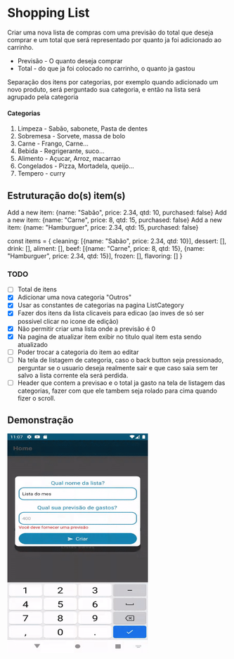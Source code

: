 # Shopping List

Criar uma nova lista de compras com uma previsão do total que deseja comprar e um total que será representado por quanto ja foi adicionado ao carrinho. 

* Previsão - O quanto deseja comprar
* Total - do que ja foi colocado no carrinho, o quanto ja gastou

Separação dos itens por categorias, por exemplo quando adicionado um novo produto, será perguntado sua categoria, e então na lista será agrupado pela categoria

#### Categorias

1. Limpeza - Sabão, sabonete, Pasta de dentes
2. Sobremesa - Sorvete, massa de bolo
3. Carne - Frango, Carne... 
4. Bebida - Regrigerante, suco...
5. Alimento - Açucar, Arroz, macarrao
6. Congelados - Pizza, Mortadela, queijo...
7. Tempero - curry

## Estruturação do(s) item(s)

Add a new item: {name: "Sabão", price: 2.34, qtd: 10, purchased: false}
Add a new item: {name: "Carne", price: 8, qtd: 15, purchased: false}
Add a new item: {name: "Hamburguer", price: 2.34, qtd: 15, purchased: false}

const items = {
  cleaning: [{name: "Sabão", price: 2.34, qtd: 10}],
  dessert: [],
  drink: [],
  aliment: [],
  beef: [{name: "Carne", price: 8, qtd: 15}, {name: "Hamburguer", price: 2.34, qtd: 15}],
  frozen: [],
  flavoring: []
}

### TODO

* [ ] Total de itens
* [X] Adicionar uma nova categoria "Outros"
* [X] Usar as constantes de categorias na pagina ListCategory 
* [X] Fazer dos itens da lista clicaveis para edicao (ao inves de só ser possivel clicar no icone de edição)
* [X] Não permitir criar uma lista onde a previsão é 0
* [X] Na pagina de atualizar item exibir no titulo qual item esta sendo atualizado
* [ ] Poder trocar a categoria do item ao editar
* [ ] Na tela de listagem de categoria, caso o back button seja pressionado, perguntar se o usuario deseja realmente sair e que caso saia sem ter salvo a lista corrente ela será perdida.
* [ ] Header que contem a previsao e o total ja gasto na tela de listagem das categorias, fazer com que ele tambem seja rolado para cima quando fizer o scroll.

## Demonstração
<img src="demo.gif" width="320" height="500" />
